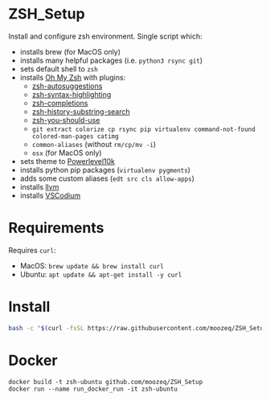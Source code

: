 # ZSH_Setup

Install and configure zsh environment. Single script which:
- installs brew (for MacOS only)
- installs many helpful packages (i.e. ``python3 rsync git``)
- sets default shell to ``zsh``
- installs [Oh My Zsh](https://github.com/ohmyzsh/ohmyzsh) with plugins:
    - [zsh-autosuggestions](https://github.com/zsh-users/zsh-autosuggestions)
    - [zsh-syntax-highlighting](https://github.com/zsh-users/zsh-syntax-highlighting)
    - [zsh-completions](https://github.com/zsh-users/zsh-completions)
    - [zsh-history-substring-search](https://github.com/zsh-users/zsh-history-substring-search)
    - [zsh-you-should-use](https://github.com/MichaelAquilina/zsh-you-should-use)
    - ``git extract colorize cp rsync pip virtualenv command-not-found colored-man-pages catimg``
    - ``common-aliases`` (without ``rm/cp/mv -i``)
    - ``osx`` (for MacOS only)
- sets theme to [Powerlevel10k](https://github.com/romkatv/powerlevel10k)
- installs python pip packages (``virtualenv pygments``)
- adds some custom aliases (``edt src cls allow-apps``)
- installs [llvm](https://llvm.org/)
- installs [VSCodium](https://vscodium.com/)

# Requirements

Requires ``curl``:
- MacOS: ``brew update && brew install curl``
- Ubuntu: ``apt update && apt-get install -y curl``

# Install

```bash
bash -c "$(curl -fsSL https://raw.githubusercontent.com/moozeq/ZSH_Setup/master/setup.sh)"
```

# Docker

```
docker build -t zsh-ubuntu github.com/moozeq/ZSH_Setup
docker run --name run_docker_run -it zsh-ubuntu
```